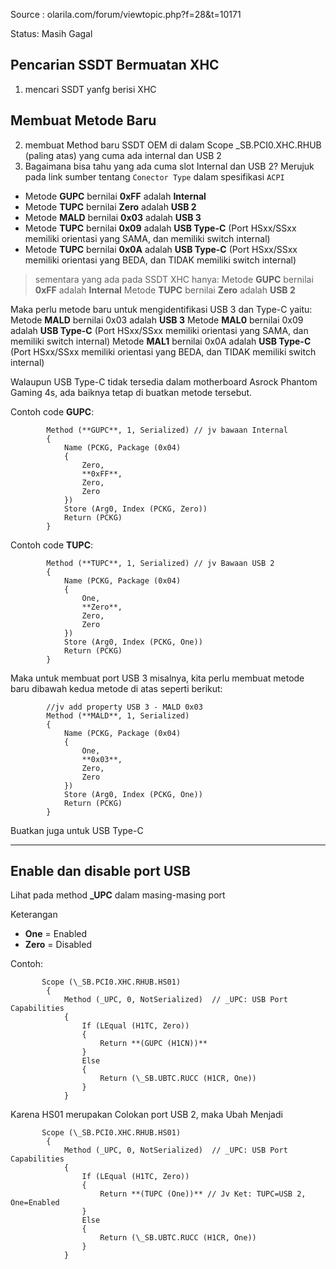 Source : olarila.com/forum/viewtopic.php?f=28&t=10171

Status: Masih Gagal


## Pencarian SSDT Bermuatan XHC
1. mencari SSDT yanfg berisi XHC

## Membuat Metode Baru
2. membuat Method baru SSDT OEM di dalam Scope _SB.PCI0.XHC.RHUB (paling atas) yang cuma ada internal dan USB 2
3. Bagaimana bisa tahu yang ada cuma slot Internal dan USB 2?
Merujuk pada link sumber tentang `Conector Type` dalam spesifikasi `ACPI`

- Metode **GUPC** bernilai **0xFF** adalah **Internal**
- Metode **TUPC** bernilai **Zero** adalah **USB 2**
- Metode **MALD** bernilai **0x03** adalah **USB 3**
- Metode **TUPC** bernilai **0x09** adalah **USB Type-C** (Port HSxx/SSxx memiliki orientasi yang SAMA, dan memiliki switch internal)
- Metode **TUPC** bernilai **0x0A** adalah **USB Type-C** (Port HSxx/SSxx memiliki orientasi yang BEDA, dan TIDAK memiliki switch internal)


> sementara yang ada pada SSDT XHC hanya:
> Metode **GUPC** bernilai **0xFF** adalah **Internal**
> Metode **TUPC** bernilai **Zero** adalah **USB 2**

Maka perlu metode baru untuk mengidentifikasi USB 3 dan Type-C yaitu:
Metode **MALD** bernilai 0x03 adalah **USB 3**
Metode **MAL0** bernilai 0x09 adalah **USB Type-C** (Port HSxx/SSxx memiliki orientasi yang SAMA, dan memiliki switch internal)
Metode **MAL1** bernilai 0x0A adalah **USB Type-C** (Port HSxx/SSxx memiliki orientasi yang BEDA, dan TIDAK memiliki switch internal)

Walaupun USB Type-C tidak tersedia dalam motherboard Asrock Phantom Gaming 4s, ada baiknya tetap di buatkan metode tersebut.

Contoh code **GUPC**:

```
        Method (**GUPC**, 1, Serialized) // jv bawaan Internal
        {
            Name (PCKG, Package (0x04)
            {
                Zero, 
                **0xFF**, 
                Zero, 
                Zero
            })
            Store (Arg0, Index (PCKG, Zero))
            Return (PCKG)
        }
```

Contoh code **TUPC**:

```
        Method (**TUPC**, 1, Serialized) // jv Bawaan USB 2
        {
            Name (PCKG, Package (0x04)
            {
                One, 
                **Zero**, 
                Zero, 
                Zero
            })
            Store (Arg0, Index (PCKG, One))
            Return (PCKG)
        }
```

Maka untuk membuat port USB 3 misalnya, kita perlu membuat metode baru dibawah kedua metode di atas seperti berikut:

```
        //jv add property USB 3 - MALD 0x03
        Method (**MALD**, 1, Serialized)
        {
            Name (PCKG, Package (0x04)
            {
                One, 
                **0x03**, 
                Zero, 
                Zero
            })
            Store (Arg0, Index (PCKG, One))
            Return (PCKG)
        }
```

Buatkan juga untuk USB Type-C


---

## Enable dan disable port USB

Lihat pada method **_UPC** dalam masing-masing port

Keterangan
- **One** = Enabled
- **Zero** = Disabled

Contoh:

```
       Scope (\_SB.PCI0.XHC.RHUB.HS01)
        {
            Method (_UPC, 0, NotSerialized)  // _UPC: USB Port Capabilities
            {
                If (LEqual (H1TC, Zero))
                {
                    Return **(GUPC (H1CN))**
                }
                Else
                {
                    Return (\_SB.UBTC.RUCC (H1CR, One))
                }
            }
```

Karena HS01 merupakan Colokan port USB 2, maka Ubah Menjadi

```
       Scope (\_SB.PCI0.XHC.RHUB.HS01)
        {
            Method (_UPC, 0, NotSerialized)  // _UPC: USB Port Capabilities
            {
                If (LEqual (H1TC, Zero))
                {
                    Return **(TUPC (One))** // Jv Ket: TUPC=USB 2, One=Enabled
                }
                Else
                {
                    Return (\_SB.UBTC.RUCC (H1CR, One))
                }
            }
```